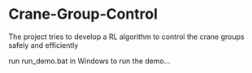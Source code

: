 # Crane-Group-Control
The project tries to develop a RL algorithm to control the crane groups safely and efficiently

run run_demo.bat in Windows to run the demo...